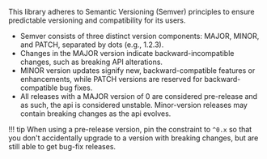 This library adheres to Semantic Versioning (Semver) principles to ensure predictable versioning and compatibility for
its users. 

* Semver consists of three distinct version components: MAJOR, MINOR, and PATCH, separated by dots (e.g.,
1.2.3). 
* Changes in the MAJOR version indicate backward-incompatible changes, such as breaking API alterations. 
* MINOR version updates signify new, backward-compatible features or enhancements, while PATCH versions are reserved for
backward-compatible bug fixes. 
* All releases with a MAJOR version of 0 are considered pre-release and as such, the api is considered unstable.
  Minor-version releases may contain breaking changes as the api evolves.

!!! tip
    When using a pre-release version, pin the constraint to `^0.x` so that you don't accidentally upgrade to a version
    with breaking changes, but are still able to get bug-fix releases.
